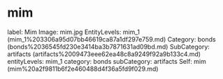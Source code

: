 # mim

label: Mim
Image: mim.jpg
EntityLevels: mim_1 (mim_1%203306a95d07bb46619ca87a1df297e759.md)
Category: bonds (bonds%2036545fd230e3414ba3b7871631ad09bd.md)
SubCategory: artifacts (artifacts%2009473eee62ea48c8a9249f92a9b133c4.md)
entityLevels: mim_1
category: bonds
subCategory: artifacts
Self: mim (mim%20a2f9811b6f2e460488d4f36a5fd9f029.md)

[](Untitled%20d6de0d50276d41059ab61a09a756d2bd.md)